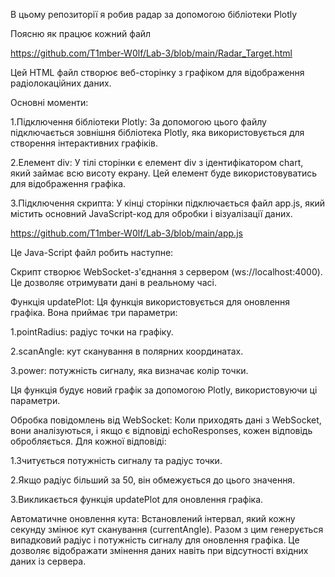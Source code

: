 В цьому репозиторії я робив радар за допомогою бібліотеки Plotly

Поясню як працює кожний файл

https://github.com/T1mber-W0lf/Lab-3/blob/main/Radar_Target.html

Цей HTML файл створює веб-сторінку з графіком для відображення радіолокаційних даних.

Основні моменти:

1.Підключення бібліотеки Plotly: За допомогою цього файлу підключається зовнішня бібліотека Plotly, яка використовується для створення інтерактивних графіків.

2.Елемент div: У тілі сторінки є елемент div з ідентифікатором chart, який займає всю висоту екрану. Цей елемент буде використовуватись для відображення графіка.

3.Підключення скрипта: У кінці сторінки підключається файл app.js, який містить основний JavaScript-код для обробки і візуалізації даних.

https://github.com/T1mber-W0lf/Lab-3/blob/main/app.js

Це Java-Script файл робить наступне:

Скрипт створює WebSocket-з'єднання з сервером (ws://localhost:4000). Це дозволяє отримувати дані в реальному часі.

Функція updatePlot: Ця функція використовується для оновлення графіка. Вона приймає три параметри:

1.pointRadius: радіус точки на графіку.

2.scanAngle: кут сканування в полярних координатах.

3.power: потужність сигналу, яка визначає колір точки.

Ця функція будує новий графік за допомогою Plotly, використовуючи ці параметри.

Обробка повідомлень від WebSocket: Коли приходять дані з WebSocket, вони аналізуються, і якщо є відповіді echoResponses, кожен відповідь обробляється. Для кожної відповіді:

1.Зчитується потужність сигналу та радіус точки.

2.Якщо радіус більший за 50, він обмежується до цього значення.

3.Викликається функція updatePlot для оновлення графіка.

Автоматичне оновлення кута: Встановлений інтервал, який кожну секунду змінює кут сканування (currentAngle). Разом з цим генерується випадковий радіус і потужність сигналу для оновлення графіка. Це дозволяє відображати змінення даних навіть при відсутності вхідних даних із сервера.
